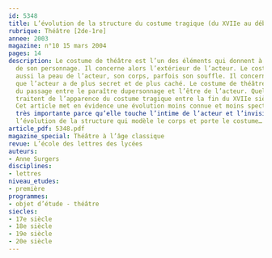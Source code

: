 ```yaml
---
id: 5348
title: L’évolution de la structure du costume tragique (du XVIIe au début du XXe siècle)
rubrique: Théâtre [2de-1re]
annee: 2003
magazine: n°10 15 mars 2004
pages: 14
description: Le costume de théâtre est l’un des éléments qui donnent à l’acteur l’apparence
  de son personnage. Il concerne alors l’extérieur de l’acteur. Le costume touche
  aussi la peau de l’acteur, son corps, parfois son souffle. Il concerne alors ce
  que l’acteur a de plus secret et de plus caché. Le costume de théâtre est le lieu
  du passage entre le paraître dupersonnage et l’être de l’acteur. Quelques études
  traitent de l’apparence du costume tragique entre la fin du XVIIe siècle et le XIXe.
  Cet article met en évidence une évolution moins connue et moins spectaculaire, mais
  très importante parce qu’elle touche l’intime de l’acteur et l’invisible du costume :
  l’évolution de la structure qui modèle le corps et porte le costume…
article_pdf: 5348.pdf
magazine_special: Théâtre à l’âge classique
revue: L’école des lettres des lycées
auteurs:
- Anne Surgers
disciplines:
- lettres
niveau_etudes:
- première
programmes:
- objet d’étude - théâtre
siecles:
- 17e siècle
- 18e siècle
- 19e siècle
- 20e siècle
---
```

